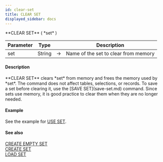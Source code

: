 ```yaml
---
id: clear-set
title: CLEAR SET
displayed_sidebar: docs
---
```


<!--REF #_command_.CLEAR SET.Syntax-->**CLEAR SET** ( *set* )<!-- END REF-->
<!--REF #_command_.CLEAR SET.Params-->
| Parameter | Type |  | Description |
| --- | --- | --- | --- |
| set | String | -> | Name of the set to clear from memory |

<!-- END REF-->

#### Description 

<!--REF #_command_.CLEAR SET.Summary-->**CLEAR SET** clears *set* from memory and frees the memory used by *set*.<!-- END REF--> The command does not affect tables, selections, or records. To save a set before clearing it, use the [SAVE SET](save-set.md) command. Since sets use memory, it is good practice to clear them when they are no longer needed.

#### Example 

See the example for [USE SET](use-set.md).

#### See also 
[CREATE EMPTY SET](create-empty-set.md)  
[CREATE SET](create-set.md)  
[LOAD SET](load-set.md)  